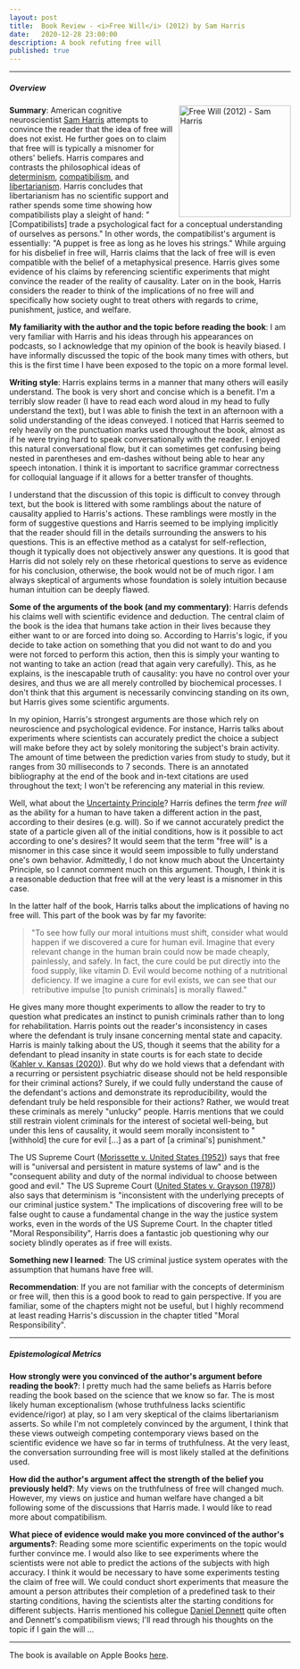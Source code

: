 ```yaml
---
layout: post
title:  Book Review - <i>Free Will</i> (2012) by Sam Harris
date:   2020-12-28 23:00:00
description: A book refuting free will
published: true
---
```


---

##### Overview

<img
  alt="Free Will (2012) - Sam Harris"
  height="200px"
  src="https://images-na.ssl-images-amazon.com/images/I/71M+MkYZA9L.jpg"
  style="float: right; margin-left: 10px;"
  title="Free Will (2012) - Sam Harris">

**Summary**: American cognitive neuroscientist
[Sam Harris](https://en.wikipedia.org/wiki/Sam_Harris)
attempts to convince the reader that the idea of free will does not exist.
He further goes on to claim that free will is typically a misnomer for others'
beliefs.
Harris compares and contrasts the philosophical ideas of
[determinism](https://en.wikipedia.org/wiki/Determinism),
[compatibilism](https://en.wikipedia.org/wiki/Compatibilism),
and [libertarianism](https://en.wikipedia.org/wiki/Libertarianism_(metaphysics)).
Harris concludes that libertarianism has no scientific support and rather spends
some time showing how compatibilists play a sleight of hand:
"[Compatibilists] trade a psychological fact for a conceptual understanding of
ourselves as persons."
In other words, the compatibilist's argument is essentially:
"A puppet is free as long as he loves his strings."
While arguing for his disbelief in free will, Harris claims that the lack of
free will is even compatible with the belief of a
metaphysical presence.
Harris gives some evidence of his claims by referencing scientific experiments
that might convince the reader of the reality of causality.
Later on in the book, Harris considers the reader to think of the implications
of no free will and specifically how society ought to treat others with regards
to crime, punishment, justice, and welfare. 

**My familiarity with the author and the topic before reading the book**: I am
very familiar with Harris and his ideas through his appearances on podcasts, so
I acknowledge that my opinion of the book is heavily biased.
I have informally discussed the topic of the book many times with others, but
this is the first time I have been exposed to the topic on a more formal level. 

**Writing style**: Harris explains terms in a manner that many others will
easily understand.
The book is very short and concise which is a benefit.
I'm a terribly slow reader (I have to read each word aloud in my head to fully
understand the text), but I was able to finish the text in an afternoon
with a solid understanding of the ideas conveyed.
I noticed that Harris seemed to rely heavily on the punctuation marks used
throughout the book, almost as if he were trying hard to speak conversationally
with the reader.
I enjoyed this natural conversational flow, but it can sometimes get confusing
being nested in parentheses and em-dashes without being able to hear any speech
intonation.
I think it is important to sacrifice grammar correctness for colloquial language
if it allows for a better transfer of thoughts. 

I understand that the discussion of this topic is difficult to convey through
text, but the book is littered with some ramblings about the nature of causality
applied to Harris's actions.
These ramblings were mostly in the form of suggestive questions and Harris
seemed to be implying implicitly that the reader should fill in the details
surrounding the answers to his questions.
This is an effective method as a catalyst for self-reflection, though it
typically does not objectively answer any questions.
It is good that Harris did not solely rely on these rhetorical questions to
serve as evidence for his conclusion, otherwise, the book would not be of much
rigor.
I am always skeptical of arguments whose foundation is solely intuition because
human intuition can be deeply flawed.

**Some of the arguments of the book (and my commentary)**: Harris defends his
claims well with scientific evidence and deduction.
The central claim of the book is the idea that humans take action in their lives
because they either want to or are forced into doing so.
According to Harris's logic, if you decide to take action on something that you
did not want to do and you were not forced to perform this action, then this is
simply your wanting to not wanting to take an action
(read that again very carefully).
This, as he explains, is the inescapable truth of causality:
you have no control over your desires, and thus we are all merely controlled by
biochemical processes.
I don't think that this argument is necessarily convincing standing on its own,
but Harris gives some scientific arguments. 

In my opinion, Harris's strongest arguments are those which rely on neuroscience
and psychological evidence.
For instance, Harris talks about experiments where scientists can accurately
predict the choice a subject will make before they act by solely monitoring the
subject's brain activity.
The amount of time between the prediction varies from study to study, but it
ranges from 30 milliseconds to 7 seconds.
There is an annotated bibliography at the end of the book and in-text citations
are used throughout the text;
I won't be referencing any material in this review. 

Well, what about the
[Uncertainty Principle](https://en.wikipedia.org/wiki/Uncertainty_principle)?
Harris defines the term _free will_ as the ability for a human to have taken a
different action in the past, according to their desires (e.g. will).
So if we cannot accurately predict the state of a particle given all of the
initial conditions, how is it possible to act according to one's desires?
It would seem that the term "free will" is a misnomer in this case since it
would seem impossible to fully understand one's own behavior.
Admittedly, I do not know much about the Uncertainty Principle, so I cannot
comment much on this argument.
Though, I think it is a reasonable deduction that free will at the very least is
a misnomer in this case. 

In the latter half of the book, Harris talks about the implications of having no
free will.
This part of the book was by far my favorite: 

> "To see how fully our moral intuitions must shift, consider what would happen
> if we discovered a cure for human evil.
> Imagine that every relevant change in the human brain could now be made
> cheaply, painlessly, and safely.
> In fact, the cure could be put directly into the food supply, like vitamin D.
> Evil would become nothing of a nutritional deficiency.
> If we imagine a cure for evil exists, we can see that our retributive impulse
> [to punish criminals] is morally flawed."


He gives many more thought experiments to allow the reader to try to question
what predicates an instinct to punish criminals rather than to long for
rehabilitation.
Harris points out the reader's inconsistency in cases where the defendant is
truly insane concerning mental state and capacity.
Harris is mainly talking about the US, though it seems that the ability for a
defendant to plead insanity in state courts is for each state to decide
([Kahler v. Kansas (2020)](https://scholar.google.com/scholar_case?case=14781352605474707446)).
But why do we hold views that a defendant with a recurring or persistent
psychiatric disease should not be held responsible for their criminal actions?
Surely, if we could fully understand the cause of the defendant's actions and
demonstrate its reproducibility, would the defendant truly be held responsible
for their actions?
Rather, we would treat these criminals as merely "unlucky" people.
Harris mentions that we could still restrain violent criminals for the interest
of societal well-being, but under this lens of causality, it would seem
morally inconsistent to
"[withhold] the cure for evil [...] as a part of [a criminal's] punishment." 

The US Supreme Court
([Morissette v. United States (1952)](https://scholar.google.com/scholar_case?case=787130527265701764))
says that free will is "universal and persistent in mature
systems of law" and is the "consequent ability and duty of the normal individual
to choose between good and evil."
The US Supreme Court
([United States v. Grayson (1978)](https://scholar.google.com/scholar_case?case=238211167095773011))
also says that determinism is
"inconsistent with the underlying precepts of our criminal justice system."
The implications of discovering free will to be false ought to cause a
fundamental change in the way the justice system works, even in the words of the
US Supreme Court.
In the chapter titled "Moral Responsibility", Harris does a fantastic job
questioning why our society blindly operates as if free will exists.

**Something new I learned**: The US criminal justice system operates with the
assumption that humans have free will. 

**Recommendation**: If you are not familiar with the concepts of determinism
or free will, then this is a good book to read to gain perspective.
If you are familiar, some of the chapters might not be useful,
but I highly recommend at least reading Harris's discussion in the chapter
titled "Moral Responsibility". 

---

##### Epistemological Metrics 

**How strongly were you convinced of the author's argument before reading the
book?**:
I pretty much had the same beliefs as Harris before reading the book based on
the science that we know so far.
The is most likely human exceptionalism
(whose truthfulness lacks scientific evidence/rigor) at play, so I am very
skeptical of the claims libertarianism asserts.
So while I'm not completely convinced by the argument, I think that these views
outweigh competing contemporary views based on the
scientific evidence we have so far in terms of truthfulness. 
At the very least, the conversation surrounding free will is most likely stalled
at the definitions used.

**How did the author's argument affect the strength of the belief you previously
held?**:
My views on the truthfulness of free will changed much.
However, my views on justice and human welfare have changed a bit following some
of the discussions that Harris made. 
I would like to read more about compatibilism.

**What piece of evidence would make you more convinced of the author's
arguments?**:
Reading some more scientific experiments on the topic
would further convince me.
I would also like to see experiments where the scientists were not able to
predict the actions of the subjects with high accuracy.
I think it would be necessary to have some experiments testing the claim of free
will.
We could conduct short experiments that measure the amount a person attributes
their completion of a predefined task to their starting conditions,
having the scientists alter the starting conditions for different subjects.
Harris mentioned his collegue [Daniel Dennett](https://en.wikipedia.org/wiki/Daniel_Dennett)
quite often and Dennett's compatibilism views;
I'll read through his thoughts on the topic if I gain the will ...

---

The book is available on Apple Books
[here](https://books.apple.com/us/book/free-will/id486440389).
